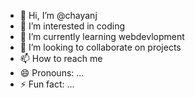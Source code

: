 - 👋 Hi, I’m @chayanj
- 👀 I’m interested in coding
- 🌱 I’m currently learning webdevlopment
- 💞️ I’m looking to collaborate on projects
- 📫 How to reach me 
- 😄 Pronouns: ...
- ⚡ Fun fact: ...

<!---
chayanj/chayanj is a ✨ special ✨ repository because its `README.md` (this file) appears on your GitHub profile.
You can click the Preview link to take a look at your changes.
--->
